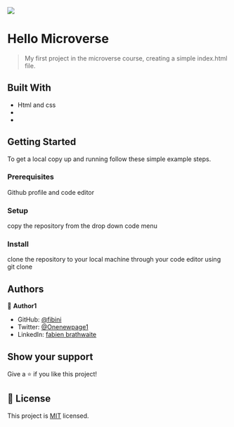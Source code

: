 ![](https://img.shields.io/badge/Microverse-blueviolet)

# Hello Microverse

> My first project in the microverse course, creating a simple index.html file.


## Built With

- Html and css
- 
- 

## Getting Started

To get a local copy up and running follow these simple example steps.

### Prerequisites
Github profile and code editor

### Setup
copy the repository from the drop down code menu

### Install
clone the repository to your local machine through your code editor using git clone

## Authors

👤 **Author1**

- GitHub: [@fibini](https://github.com/fibini)
- Twitter: [@Onenewpage1](https://twitter.com/Onenewpage1)
- LinkedIn: [fabien brathwaite](https://linkedin.com/in/fabien-brathwaite)

## Show your support

Give a ⭐️ if you like this project!

## 📝 License

This project is [MIT](./MIT.md) licensed.